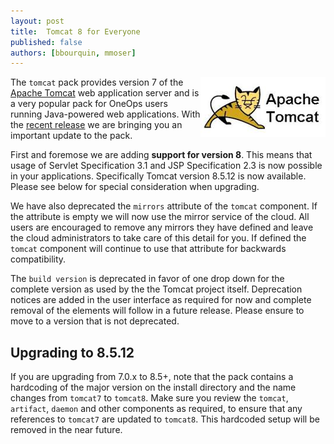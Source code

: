 ```yaml
---
layout: post
title:  Tomcat 8 for Everyone
published: false
authors: [bbourquin, mmoser]
---
```

  
<img src="/assets/img/logos/integrations/tomcat.png" align="right"/>
  
The `tomcat` pack provides version 7 of the
[Apache Tomcat](http://tomcat.apache.org/) web application server and is a very
popular pack for OneOps users running Java-powered web applications. With the
[recent release](/general/blog/tbd) we are bringing you an important update to
the pack.
 
<!--more-->

First and foremose we are adding __support for version 8__. This means that
usage of Servlet Specification 3.1 and JSP Specification 2.3 is now possible in
your applications. Specifically Tomcat version 8.5.12 is now available. Please
see below for special consideration when upgrading.
 
We have also deprecated the `mirrors` attribute of the `tomcat` component. If
the attribute is empty we will now use the mirror service of the cloud.  All
users are encouraged to remove any mirrors they have defined and leave the cloud
administrators to take care of this detail for you. If defined the `tomcat`
component will continue to use that attribute for backwards compatibility.
 
The `build version` is deprecated in favor of one drop down for the complete
version as used by the the Tomcat project itself.  Deprecation notices are added
in the user interface as required for now and complete removal of the elements
will follow in a future release. Please ensure to move to a version that is not
deprecated.
 
 
## Upgrading to 8.5.12

If you are upgrading from 7.0.x to 8.5+, note that the pack contains a hardcoding
of the major version on the install directory and the name changes from
`tomcat7` to `tomcat8`. Make sure you review the `tomcat`, `artifact`, `daemon`
and other components as required, to ensure that any references to `tomcat7` are
updated to `tomcat8`. This hardcoded setup will be removed in the near future.

